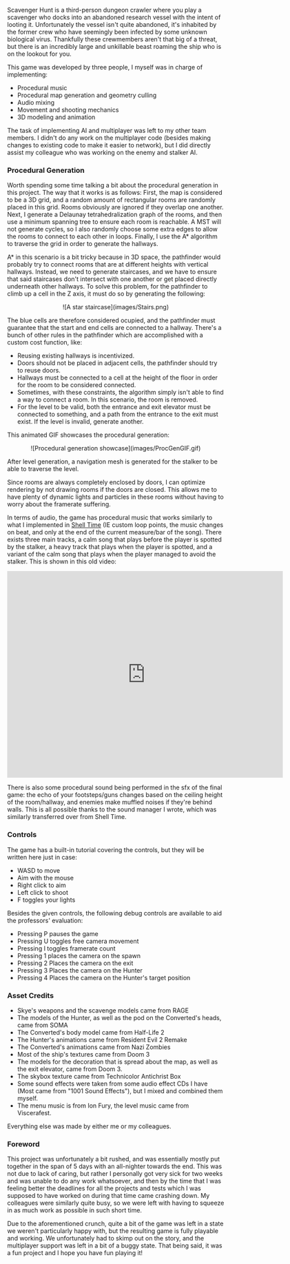 Scavenger Hunt is a third-person dungeon crawler where you play a scavenger who docks into an abandoned research vessel with the intent of looting it. Unfortunately the vessel isn't quite abandoned, it's inhabited by the former crew who have seemingly been infected by some unknown biological virus. Thankfully these crewmembers aren't that big of a threat, but there is an incredibly large and unkillable beast roaming the ship who is on the lookout for you.

This game was developed by three people, I myself was in charge of implementing:
* Procedural music
* Procedural map generation and geometry culling
* Audio mixing
* Movement and shooting mechanics
* 3D modeling and animation

The task of implementing AI and multiplayer was left to my other team members. I didn't do any work on the multiplayer code (besides making changes to existing code to make it easier to network), but I did directly assist my colleague who was working on the enemy and stalker AI.

### Procedural Generation
Worth spending some time talking a bit about the procedural generation in this project. The way that it works is as follows:
First, the map is considered to be a 3D grid, and a random amount of rectangular rooms are randomly placed in this grid. Rooms obviously are ignored if they overlap one another. Next, I generate a Delaunay tetrahedralization graph of the rooms, and then use a minimum spanning tree to ensure each room is reachable. A MST will not generate cycles, so I also randomly choose some extra edges to allow the rooms to connect to each other in loops. Finally, I use the A* algorithm to traverse the grid in order to generate the hallways.

A* in this scenario is a bit tricky because in 3D space, the pathfinder would probably try to connect rooms that are at different heights with vertical hallways. Instead, we need to generate staircases, and we have to ensure that said staircases don't intersect with one another or get placed directly underneath other hallways. To solve this problem, for the pathfinder to climb up a cell in the Z axis, it must do so by generating the following:

<p align="center">
![A star staircase](images/Stairs.png)
</p>

The blue cells are therefore considered ocupied, and the pathfinder must guarantee that the start and end cells are connected to a hallway.  There's a bunch of other rules in the pathfinder which are accomplished with a custom cost function, like:
* Reusing existing hallways is incentivized.
* Doors should not be placed in adjacent cells, the pathfinder should try to reuse doors.
* Hallways must be connected to a cell at the height of the floor in order for the room to be considered connected.
* Sometimes, with these constraints, the algorithm simply isn't able to find a way to connect a room. In this scenario, the room is removed.
* For the level to be valid, both the entrance and exit elevator must be connected to something, and a path from the entrance to the exit must exist. If the level is invalid, generate another.

This animated GIF showcases the procedural generation:

<p align="center">
![Procedural generation showcase](images/ProcGenGIF.gif)
</p>

After level generation, a navigation mesh is generated for the stalker to be able to traverse the level.

Since rooms are always completely enclosed by doors, I can optimize rendering by not drawing rooms if the doors are closed. This allows me to have plenty of dynamic lights and particles in these rooms without having to worry about the framerate suffering.

In terms of audio, the game has procedural music that works similarly to what I implemented in [Shell Time](shelltime.html) (IE custom loop points, the music changes on beat, and only at the end of the current measure/bar of the song). There exists three main tracks, a calm song that plays before the player is spotted by the stalker, a heavy track that plays when the player is spotted, and a variant of the calm song that plays when the player managed to avoid the stalker. This is shown in this old video:

<center>
<iframe width="640" height="480" src="https://www.youtube.com/embed/bVE3A9XqB9k?si=NsDXoIBIuS6aDHTv&amp;start=21" title="YouTube video player" frameborder="0" allow="accelerometer; autoplay; clipboard-write; encrypted-media; gyroscope; picture-in-picture; web-share" referrerpolicy="strict-origin-when-cross-origin" allowfullscreen>
</iframe>
</center>

There is also some procedural sound being performed in the sfx of the final game: the echo of your footsteps/guns changes based on the ceiling height of the room/hallway, and enemies make muffled noises if they're behind walls. This is all possible thanks to the sound manager I wrote, which was similarly transferred over from Shell Time.

### Controls
The game has a built-in tutorial covering the controls, but they will be written here just in case:

* WASD to move
* Aim with the mouse
* Right click to aim
* Left click to shoot
* F toggles your lights

Besides the given controls, the following debug controls are available to aid the professors' evaluation:

* Pressing P pauses the game
* Pressing U toggles free camera movement
* Pressing I toggles framerate count
* Pressing 1 places the camera on the spawn
* Pressing 2 Places the camera on the exit
* Pressing 3 Places the camera on the Hunter
* Pressing 4 Places the camera on the Hunter's target position

### Asset Credits
* Skye's weapons and the scavenge models came from RAGE
* The models of the Hunter, as well as the pod on the Converted's heads, came from SOMA
* The Converted's body model came from Half-Life 2
* The Hunter's animations came from Resident Evil 2 Remake
* The Converted's animations came from Nazi Zombies
* Most of the ship's textures came from Doom 3
* The models for the decoration that is spread about the map, as well as the exit elevator, came from Doom 3.
* The skybox texture came from Technicolor Antichrist Box
* Some sound effects were taken from some audio effect CDs I have (Most came from "1001 Sound Effects"), but I mixed and combined them myself.
* The menu music is from Ion Fury, the level music came from Viscerafest.

Everything else was made by either me or my colleagues.

### Foreword

This project was unfortunately a bit rushed, and was essentially mostly put together in the span of 5 days with an all-nighter towards the end. This was not due to lack of caring, but rather I personally got very sick for two weeks and was unable to do any work whatsoever, and then by the time that I was feeling better the deadlines for all the projects and tests which I was supposed to have worked on during that time came crashing down. My colleagues were similarly quite busy, so we were left with having to squeeze in as much work as possible in such short time.

Due to the aforementioned crunch, quite a bit of the game was left in a state we weren't particularly happy with, but the resulting game is fully playable and working. We unfortunately had to skimp out on the story, and the multiplayer support was left in a bit of a buggy state. That being said, it was a fun project and I hope you have fun playing it!
